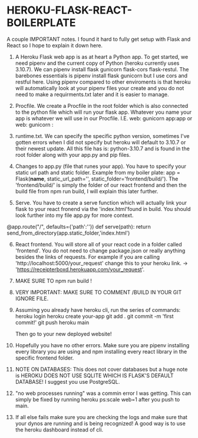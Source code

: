 # HEROKU-FLASK-REACT-BOILERPLATE

A couple IMPORTANT notes. I found it hard to fully get setup with Flask and React so I hope to explain it down here. 

1. A Heroku Flask web app is as at heart a Python app. To get started, we need pipenv and the current copy of Python (heroku currently uses 3.10.7). We can pipenv install flask gunicorn flask-cors flask-restul. The barebones essentials is pipenv install flask gunicorn but I use cors and restful here. Using pipenv compared to other enviroments is that heroku will automatically look at your pipenv files your create and you do not need to make a requirments.txt later and it is easier to manage. 

2. Procfile. We create a Procfile in the root folder which is also connected to the python file which will run your flask app. Whatever you name your app is whatever we will use in our Procfile. I.E. web: gunicorn app:app or web: gunicorn <your file that runs your flask app>:<the name of your flask app>

3. runtime.txt. We can specify the specific python version, sometimes I've gotten errors when I did not specify but heroku will default to 3.10.7 or their newest update. All this file has is: python-3.10.7 and is found in the root folder along with your app.py and pip files. 

4. Changes to app.py (file that runes your app). You have to specify your static url path and static folder. Example from my boiler plate: app = Flask(__name__, static_url_path='', static_folder='frontend/build/'). The 'frontend/build/' is simply the folder of our react frontend and then the build file from npm run build, I will explain this later further.

5. Serve. You have to create a serve function which will actually link your flask to your react fronend via the 'index.html'found in build. You should look further into my file app.py for more context. 

@app.route("/", defaults={'path':''})
def serve(path):
    return send_from_directory(app.static_folder,'index.html')
    
6. React frontend. You will store all of your react code in a folder called 'frontend'. You do not need to change package.json or really anything besides the links of requests. For example if you are calling 'http://localhost:5000/your_request' change this to your heroku link. -> 'https://receipterboxd.herokuapp.com/your_request'. 

7. MAKE SURE TO npm run build ! 

8. VERY IMPORTANT: MAKE SURE TO COMMENT /BUILD IN YOUR GIT IGNORE FILE. 

9. Assuming you already have heroku cli, run the series of commands: 
    heroku login
    heroku create your-app
    git add . 
    git commit -m 'first commit!' 
    git push heroku main
    
    Then go to your new deployed website! 
    
10. Hopefully you have no other errors. Make sure you are pipenv installing every library you are using and npm installing every react library in the specific frontend folder. 

11. NOTE ON DATABASES: This does not cover databases but a huge note is HEROKU DOES NOT USE SQLITE WHICH IS FLASK'S DEFAULT DATABASE! I suggest you use PostgreSQL. 

12. "no web processes running" was a commin error I was getting. This can simply be fixed by running heroku ps:scale web=1 after you push to main. 

13. If all else fails make sure you are checking the logs and make sure that your dynos are running and is being recognized! A good way is to use the heroku dashboard instead of cli. 
